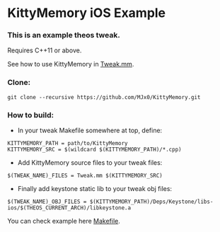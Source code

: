 # KittyMemory iOS Example

<h3>This is an example theos tweak.</h3>

Requires C++11 or above.

See how to use KittyMemory in [Tweak.mm](Tweak.mm).

<h3>Clone:</h3>

```
git clone --recursive https://github.com/MJx0/KittyMemory.git
```

<h3>How to build:</h3>

- In your tweak Makefile somewhere at top, define:

```make
KITTYMEMORY_PATH = path/to/KittyMemory
KITTYMEMORY_SRC = $(wildcard $(KITTYMEMORY_PATH)/*.cpp)
```

- Add KittyMemory source files to your tweak files:

```make
$(TWEAK_NAME)_FILES = Tweak.mm $(KITTYMEMORY_SRC)
```

- Finally add keystone static lib to your tweak obj files:

```make
$(TWEAK_NAME)_OBJ_FILES = $(KITTYMEMORY_PATH)/Deps/Keystone/libs-ios/$(THEOS_CURRENT_ARCH)/libkeystone.a
```

You can check example here [Makefile](Makefile).
